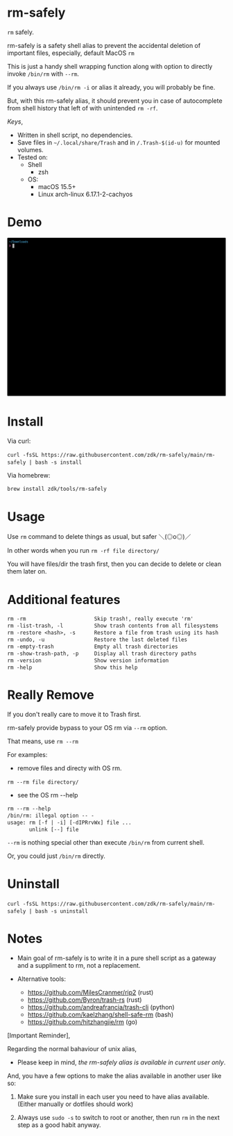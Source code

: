 # rm-safely

`rm` safely.

rm-safely is a safety shell alias to prevent the accidental deletion of important files, especially, default MacOS `rm`

This is just a handy shell wrapping function along with option to directly invoke `/bin/rm` with `--rm`.

If you always use `/bin/rm -i` or alias it already, you will probably be fine.

But, with this rm-safely alias, it should prevent you in case of autocomplete from shell history that left of with unintended `rm -rf`.

_Keys_,

- Written in shell script, no dependencies.
- Save files in `~/.local/share/Trash` and in `/.Trash-$(id-u)` for mounted volumes.
- Tested on:
  - Shell
    - zsh
  - OS:
    - macOS 15.5+
    - Linux arch-linux 6.17.1-2-cachyos

# Demo

![demo.gif](./docs/demo.gif)

# Install

Via curl:

`curl -fsSL https://raw.githubusercontent.com/zdk/rm-safely/main/rm-safely | bash -s install`

Via homebrew:

```bash
brew install zdk/tools/rm-safely
```

# Usage

Use `rm` command to delete things as usual, but safer ＼(◎o◎)／

In other words when you run `rm -rf file directory/`

You will have files/dir the trash first,
then you can decide to delete or clean them later on.

# Additional features

```
rm -rm                      Skip trash!, really execute 'rm'
rm -list-trash, -l          Show trash contents from all filesystems
rm -restore <hash>, -s      Restore a file from trash using its hash
rm -undo, -u                Restore the last deleted files
rm -empty-trash             Empty all trash directories
rm -show-trash-path, -p     Display all trash directory paths
rm -version                 Show version information
rm -help                    Show this help
```

# Really Remove

If you don't really care to move it to Trash first.

rm-safely provide bypass to your OS rm via `--rm` option.

That means, use `rm --rm`

For examples:

- remove files and directy with OS rm.

`rm --rm file directory/`

- see the OS rm --help

```
rm --rm --help
/bin/rm: illegal option -- -
usage: rm [-f | -i] [-dIPRrvWx] file ...
       unlink [--] file
```

`--rm` is nothing special other than execute `/bin/rm` from current shell.

Or, you could just `/bin/rm` directly.

# Uninstall

`curl -fsSL https://raw.githubusercontent.com/zdk/rm-safely/main/rm-safely | bash -s uninstall`

# Notes

- Main goal of rm-safely is to write it in a pure shell script
  as a gateway and a suppliment to rm, not a replacement.

- Alternative tools:

  - https://github.com/MilesCranmer/rip2 (rust)
  - https://github.com/Byron/trash-rs (rust)
  - https://github.com/andreafrancia/trash-cli (python)
  - https://github.com/kaelzhang/shell-safe-rm (bash)
  - https://github.com/hitzhangjie/rm (go)

[Important Reminder],

Regarding the normal bahaviour of unix alias,

- Please keep in mind, _the rm-safely alias is available in current user only_.

And, you have a few options to make the alias available in another user like so:

1. Make sure you install in each user you need to have alias available.
   (Either manually or dotfiles should work)

2. Always use `sudo -s` to switch to root or another,
   then run `rm` in the next step as a good habit anyway.
